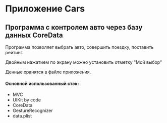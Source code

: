 # Приложение Cars

## Программа с контролем авто через базу данных CoreData

Программа позволяет выбрать авто, совершить поездку, поставить рейтинг.

Двойным нажатием по экрану можно установить отметку "Мой выбор" 

Денные хранятся в файле приложения. 

#### Основной использованный стэк: 

- MVC
- UIKit by code
- CoreData
- GestureRecognizer
- data.plist


